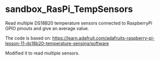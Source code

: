 # sandbox_RasPi_TempSensors
Read multiple DS18B20 temperature sensors connected to RaspberryPi GPIO pinouts and give an average value.

The code is based on:
https://learn.adafruit.com/adafruits-raspberry-pi-lesson-11-ds18b20-temperature-sensing/software

Modified it to read multiple sensors.
